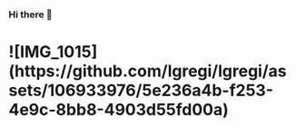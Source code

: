 ### Hi there 👋

<h1>
  ![IMG_1015](https://github.com/lgregi/lgregi/assets/106933976/5e236a4b-f253-4e9c-8bb8-4903d55fd00a)

</h1>

<style>
  .h1{
    
  }
</style>



